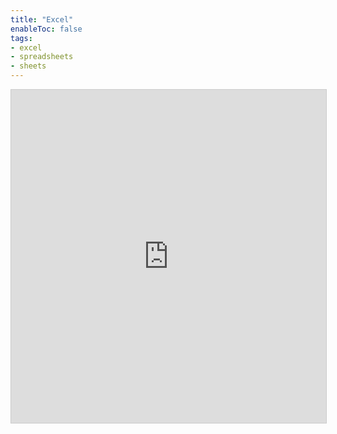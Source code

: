 ```yaml
---
title: "Excel"
enableToc: false
tags:
- excel
- spreadsheets
- sheets
---
```


<iframe class="airtable-embed" src="https://airtable.com/embed/shrsFQVl6YuDvdPJq?backgroundColor=blue&viewControls=on" frameborder="0" onmousewheel="" width="100%" height="533" style="background: transparent; border: 1px solid #ccc;"></iframe>
